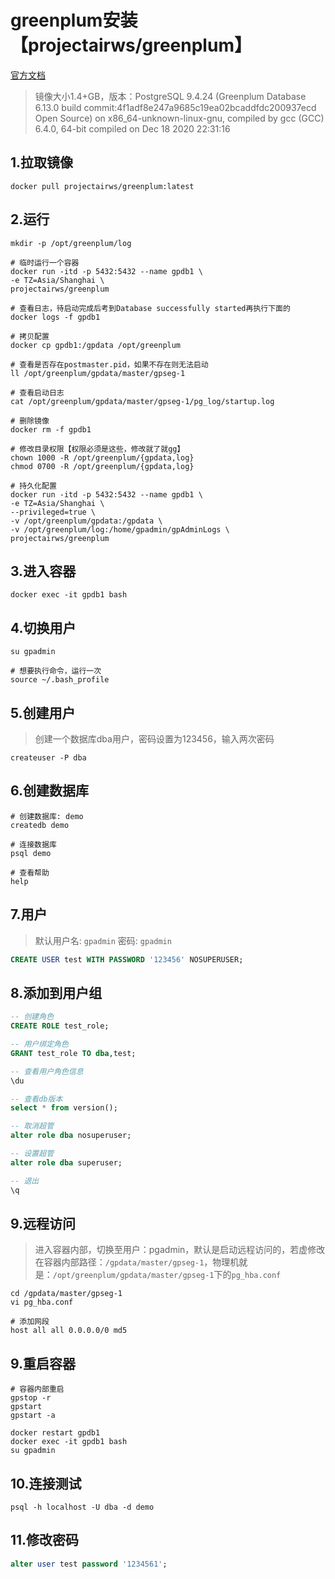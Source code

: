 # greenplum安装【projectairws/greenplum】

[官方文档](https://cn.greenplum.org/docs/)

> 镜像大小1.4+GB，版本：PostgreSQL 9.4.24 (Greenplum Database 6.13.0 build commit:4f1adf8e247a9685c19ea02bcaddfdc200937ecd Open Source) on x86_64-unknown-linux-gnu, compiled by gcc (GCC) 6.4.0, 64-bit compiled on Dec 18 2020 22:31:16

## 1.拉取镜像

```shell
docker pull projectairws/greenplum:latest
```

## 2.运行

```shell
mkdir -p /opt/greenplum/log

# 临时运行一个容器
docker run -itd -p 5432:5432 --name gpdb1 \
-e TZ=Asia/Shanghai \
projectairws/greenplum

# 查看日志，待启动完成后考到Database successfully started再执行下面的
docker logs -f gpdb1

# 拷贝配置
docker cp gpdb1:/gpdata /opt/greenplum

# 查看是否存在postmaster.pid，如果不存在则无法启动
ll /opt/greenplum/gpdata/master/gpseg-1

# 查看启动日志
cat /opt/greenplum/gpdata/master/gpseg-1/pg_log/startup.log

# 删除镜像
docker rm -f gpdb1

# 修改目录权限【权限必须是这些，修改就了就gg】
chown 1000 -R /opt/greenplum/{gpdata,log}
chmod 0700 -R /opt/greenplum/{gpdata,log}

# 持久化配置
docker run -itd -p 5432:5432 --name gpdb1 \
-e TZ=Asia/Shanghai \
--privileged=true \
-v /opt/greenplum/gpdata:/gpdata \
-v /opt/greenplum/log:/home/gpadmin/gpAdminLogs \
projectairws/greenplum
```

## 3.进入容器

```shell
docker exec -it gpdb1 bash
```

## 4.切换用户

```shell
su gpadmin

# 想要执行命令，运行一次
source ~/.bash_profile
```

## 5.创建用户

> 创建一个数据库dba用户，密码设置为123456，输入两次密码

```
createuser -P dba
```

## 6.创建数据库

```shell
# 创建数据库: demo
createdb demo

# 连接数据库
psql demo

# 查看帮助
help
```

## 7.用户

> 默认用户名: `gpadmin` 密码: `gpadmin`

```sql
CREATE USER test WITH PASSWORD '123456' NOSUPERUSER;
```

## 8.添加到用户组

```sql
-- 创建角色
CREATE ROLE test_role;

-- 用户绑定角色
GRANT test_role TO dba,test;

-- 查看用户角色信息
\du

-- 查看db版本
select * from version();

-- 取消超管
alter role dba nosuperuser;

-- 设置超管
alter role dba superuser;

-- 退出
\q
```

## 9.远程访问

> 进入容器内部，切换至用户：pgadmin，默认是启动远程访问的，若虚修改在容器内部路径：`/gpdata/master/gpseg-1`，物理机就是：`/opt/greenplum/gpdata/master/gpseg-1`下的`pg_hba.conf`

```shell
cd /gpdata/master/gpseg-1
vi pg_hba.conf

# 添加网段
host all all 0.0.0.0/0 md5
```

## 9.重启容器

```shell
# 容器内部重启
gpstop -r
gpstart
gpstart -a

docker restart gpdb1
docker exec -it gpdb1 bash
su gpadmin
```

## 10.连接测试

```shell
psql -h localhost -U dba -d demo
```

## 11.修改密码

```sql
alter user test password '1234561';
```

